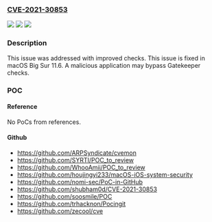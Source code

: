 ### [CVE-2021-30853](https://cve.mitre.org/cgi-bin/cvename.cgi?name=CVE-2021-30853)
![](https://img.shields.io/static/v1?label=Product&message=macOS&color=blue)
![](https://img.shields.io/static/v1?label=Version&message=%3C%2011.6%20&color=brighgreen)
![](https://img.shields.io/static/v1?label=Vulnerability&message=A%20malicious%20application%20may%20bypass%20Gatekeeper%20checks&color=brighgreen)

### Description

This issue was addressed with improved checks. This issue is fixed in macOS Big Sur 11.6. A malicious application may bypass Gatekeeper checks.

### POC

#### Reference
No PoCs from references.

#### Github
- https://github.com/ARPSyndicate/cvemon
- https://github.com/SYRTI/POC_to_review
- https://github.com/WhooAmii/POC_to_review
- https://github.com/houjingyi233/macOS-iOS-system-security
- https://github.com/nomi-sec/PoC-in-GitHub
- https://github.com/shubham0d/CVE-2021-30853
- https://github.com/soosmile/POC
- https://github.com/trhacknon/Pocingit
- https://github.com/zecool/cve

